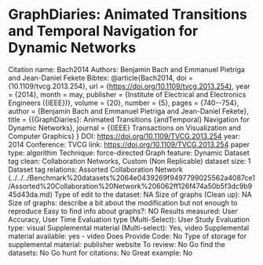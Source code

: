 # GraphDiaries: Animated Transitions and Temporal Navigation for Dynamic Networks

Citation name: Bach2014
Authors: Benjamin Bach and Emmanuel Pietriga and Jean-Daniel Fekete
Bibtex: @article{Bach2014,
doi = {10.1109/tvcg.2013.254},
url = {https://doi.org/10.1109/tvcg.2013.254},
year = {2014},
month = may,
publisher = {Institute of Electrical and Electronics Engineers ({IEEE})},
volume = {20},
number = {5},
pages = {740--754},
author = {Benjamin Bach and Emmanuel Pietriga and Jean-Daniel Fekete},
title = {{GraphDiaries}: Animated Transitions {andTemporal} Navigation for Dynamic Networks},
journal = {{IEEE} Transactions on Visualization and Computer Graphics}
}
DOI: https://doi.org/10.1109/TVCG.2013.254
year: 2014
Conference: TVCG
link: https://doi.org/10.1109/TVCG.2013.254
paper type: algorithm
Technique: force-directed
Graph feature: Dynamic
Dataset tag clean: Collaboration Networks, Custom (Non Replicable)
dataset size: 1
Dataset tag relations: Assorted Collaboration Network (../../../Benchmark%20datasets%2064e0439269f9497799025562a4087ce1/Assorted%20Collaboration%20Network%206062ff126f474a50b5f3dc9b945d43da.md)
Type of edit to the dataset: NA
Size of graphs (Clean up): NA
Size of graphs: describe a bit about the modification but not enough to reproduce
Easy to find info about graphs?: NO
Results measured: User Accuracy, User Time
Evaluation type (Multi-Select): User Study
Evaluation type: visual
Supplemental material (Multi-select): Yes, video
Supplemental material available: yes - video
Does Provide Code: No
Type of storage for supplemental material: publisher website
To review: No
Go find the datasets: No
Go hunt for citations: No
Great example: No